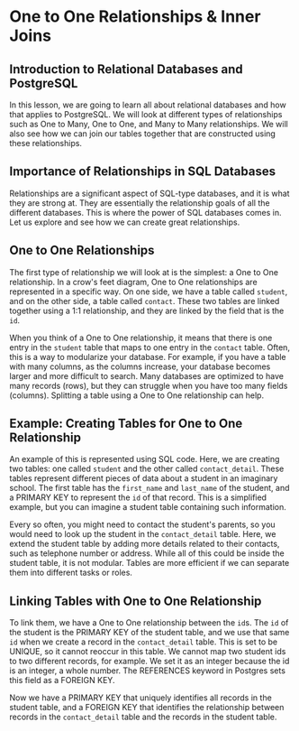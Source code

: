 # One to One Relationships & Inner Joins

## Introduction to Relational Databases and PostgreSQL

In this lesson, we are going to learn all about relational databases and how that applies to PostgreSQL. We will look at different types of relationships such as One to Many, One to One, and Many to Many relationships. We will also see how we can join our tables together that are constructed using these relationships.

## Importance of Relationships in SQL Databases

Relationships are a significant aspect of SQL-type databases, and it is what they are strong at. They are essentially the relationship goals of all the different databases. This is where the power of SQL databases comes in. Let us explore and see how we can create great relationships.

## One to One Relationships

The first type of relationship we will look at is the simplest: a One to One relationship. In a crow's feet diagram, One to One relationships are represented in a specific way. On one side, we have a table called `student`, and on the other side, a table called `contact`. These two tables are linked together using a 1:1 relationship, and they are linked by the field that is the `id`.

When you think of a One to One relationship, it means that there is one entry in the `student` table that maps to one entry in the `contact` table. Often, this is a way to modularize your database. For example, if you have a table with many columns, as the columns increase, your database becomes larger and more difficult to search. Many databases are optimized to have many records (rows), but they can struggle when you have too many fields (columns). Splitting a table using a One to One relationship can help.

## Example: Creating Tables for One to One Relationship

An example of this is represented using SQL code. Here, we are creating two tables: one called `student` and the other called `contact_detail`. These tables represent different pieces of data about a student in an imaginary school. The first table has the `first_name` and `last_name` of the student, and a PRIMARY KEY to represent the `id` of that record. This is a simplified example, but you can imagine a student table containing such information.

Every so often, you might need to contact the student's parents, so you would need to look up the student in the `contact_detail` table. Here, we extend the student table by adding more details related to their contacts, such as telephone number or address. While all of this could be inside the student table, it is not modular. Tables are more efficient if we can separate them into different tasks or roles.

## Linking Tables with One to One Relationship

To link them, we have a One to One relationship between the `id`s. The `id` of the student is the PRIMARY KEY of the student table, and we use that same `id` when we create a record in the `contact_detail` table. This is set to be UNIQUE, so it cannot reoccur in this table. We cannot map two student ids to two different records, for example. We set it as an integer because the id is an integer, a whole number. The REFERENCES keyword in Postgres sets this field as a FOREIGN KEY.

Now we have a PRIMARY KEY that uniquely identifies all records in the student table, and a FOREIGN KEY that identifies the relationship between records in the `contact_detail` table and the records in the student table.
